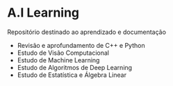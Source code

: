 # A.I Learning

Repositório destinado ao aprendizado e documentação

- Revisão e aprofundamento de C++ e Python
- Estudo de Visão Computacional
- Estudo de Machine Learning
- Estudo de Algoritmos de Deep Learning
- Estudo de Estatística e Álgebra Linear
